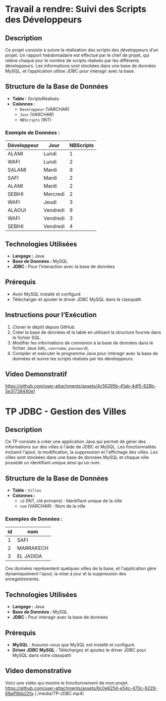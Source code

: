 # Travail a rendre: Suivi des Scripts des Développeurs

## Description
Ce projet consiste à suivre la réalisation des scripts des développeurs d’un projet. Un rapport hebdomadaire est effectué par le chef de projet, qui relève chaque jour le nombre de scripts réalisés par les différents développeurs. Les informations sont stockées dans une base de données MySQL, et l’application utilise JDBC pour interagir avec la base.

## Structure de la Base de Données
- **Table :** ScriptsRéalisés
- **Colonnes :**
  - `Developpeur` (VARCHAR)
  - `Jour` (VARCHAR)
  - `NBScripts` (INT)

### Exemple de Données :
| Développeur | Jour    | NBScripts |
|-------------|---------|-----------|
| ALAMI       | Lundi   | 1         |
| WAFI        | Lundi   | 2         |
| SALAMI      | Mardi   | 9         |
| SAFI        | Mardi   | 2         |
| ALAMI       | Mardi   | 2         |
| SEBIHI      | Mercredi| 2         |
| WAFI        | Jeudi   | 3         |
| ALAOUI      | Vendredi| 9         |
| WAFI        | Vendredi| 3         |
| SEBIHI      | Vendredi| 4         |

## Technologies Utilisées
- **Langage :** Java
- **Base de Données :** MySQL
- **JDBC :** Pour l’interaction avec la base de données

## Prérequis
- Avoir MySQL installé et configuré
- Télécharger et ajouter le driver JDBC MySQL dans le classpath 

## Instructions pour l’Exécution
1. Cloner le dépôt depuis GitHub.
2. Créer la base de données et la table en utilisant la structure fournie dans le fichier SQL.
3. Modifier les informations de connexion à la base de données dans le fichier Java (`URL`, `username`, `password`).
4. Compiler et exécuter le programme Java pour interagir avec la base de données et suivre les scripts réalisés par les développeurs.

## Video Demonstratif 
https://github.com/user-attachments/assets/4c56395b-41ab-4df5-828b-5e31738440e1


# TP JDBC - Gestion des Villes

## Description
Ce TP consiste à créer une application Java qui permet de gérer des informations sur des villes à l'aide de JDBC et MySQL. Les fonctionnalités incluent l'ajout, la modification, la suppression et l'affichage des villes. Les villes sont stockées dans une base de données MySQL et chaque ville possède un identifiant unique ainsi qu'un nom.

## Structure de la Base de Données
- **Table :** `Villes`
- **Colonnes :**
  - `id` (INT, clé primaire) : Identifiant unique de la ville
  - `nom` (VARCHAR) : Nom de la ville

### Exemples de Données :
| id  | nom        |
|-----|------------|
| 1   | SAFI       |
| 2   | MARRAKECH  |
| 3   | EL JADIDA  |

Ces données représentent quelques villes de la base, et l'application gère dynamiquement l'ajout, la mise à jour et la suppression des enregistrements.

## Technologies Utilisées
- **Langage :** Java
- **Base de Données :** MySQL
- **JDBC :** Pour interagir avec la base de données

## Prérequis
- **MySQL** : Assurez-vous que MySQL est installé et configuré.
- **Driver JDBC MySQL** : Téléchargez et ajoutez le driver JDBC pour MySQL dans votre classpath
## Video demonstrative 
Voici une vidéo qui montre le fonctionnement de mon projet.
https://github.com/user-attachments/assets/6c0e625d-e54c-470c-9229-68aff8bb22fa
(./media/TP-JDBC.mp4)




